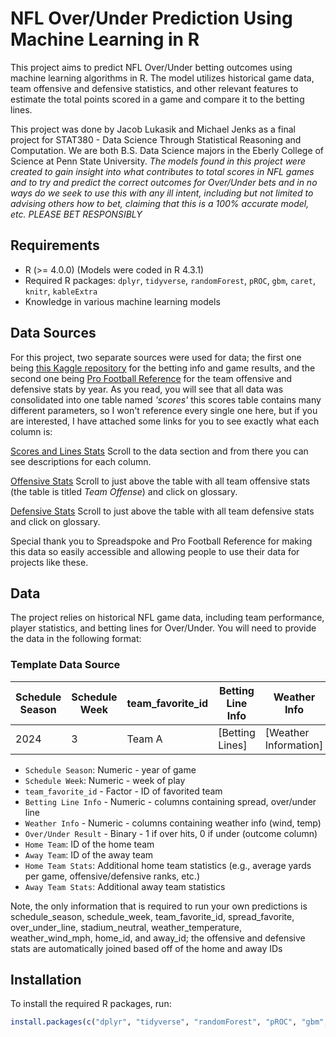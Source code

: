 # NFL Over/Under Prediction Using Machine Learning in R

This project aims to predict NFL Over/Under betting outcomes using machine learning algorithms in R. The model utilizes historical game data, team offensive and defensive statistics, and other relevant features to estimate the total points scored in a game and compare it to the betting lines.

This project was done by Jacob Lukasik and Michael Jenks as a final project for STAT380 - Data Science Through Statistical Reasoning and Computation. We are both B.S. Data Science majors in the Eberly College of Science at Penn State University. *The models found in this project were created to gain insight into what contributes to total scores in NFL games and to try and predict the correct outcomes for Over/Under bets and in no ways do we seek to use this with any ill intent, including but not limited to advising others how to bet, claiming that this is a 100% accurate model, etc. PLEASE BET RESPONSIBLY*
## Requirements

- R (>= 4.0.0) (Models were coded in R 4.3.1)
- Required R packages: `dplyr`, `tidyverse`, `randomForest`, `pROC`, `gbm`, `caret`, `knitr`, `kableExtra`
- Knowledge in various machine learning models

## Data Sources

For this project, two separate sources were used for data; the first one being [this Kaggle repository](https://www.kaggle.com/datasets/tobycrabtree/nfl-scores-and-betting-data?select=spreadspoke_scores.csv) for the betting info and game results, and the second one being [Pro Football Reference](https://www.pro-football-reference.com/) for the team offensive and defensive stats by year. As you read, you will see that all data was consolidated into one table named *'scores'* this scores table contains many different parameters, so I won't reference every single one here, but if you are interested, I have attached some links for you to see exactly what each column is:

[Scores and Lines Stats](https://www.kaggle.com/datasets/tobycrabtree/nfl-scores-and-betting-data/data) Scroll to the data section and from there you can see descriptions for each column.

[Offensive Stats](https://www.pro-football-reference.com/years/2024/#all_team_stats) Scroll to just above the table with all team offensive stats (the table is titled *Team Offense*) and click on glossary.

[Defensive Stats](https://www.pro-football-reference.com/years/2024/opp.htm) Scroll to just above the table with all team defensive stats and click on glossary.

Special thank you to Spreadspoke and Pro Football Reference for making this data so easily accessible and allowing people to use their data for projects like these.

## Data

The project relies on historical NFL game data, including team performance, player statistics, and betting lines for Over/Under. You will need to provide the data in the following format:

### Template Data Source

| Schedule Season | Schedule Week | team_favorite_id | Betting Line Info |      Weather Info     | Over/Under Result | Home Team | Away Team | Home Team Stats | Away Team Stats |
|-----------------|---------------|------------------|-------------------|-----------------------|-------------------|-----------|-----------|-----------------|-----------------|
| 2024            | 3             | Team A           | [Betting Lines]   | [Weather Information] |  Binary [1, 0]    |  Team A   | Team B    | [Stats]         | [Stats]         |

- `Schedule Season`: Numeric - year of game
- `Schedule Week`: Numeric - week of play
- `team_favorite_id` - Factor - ID of favorited team
- `Betting Line Info` - Numeric - columns containing spread, over/under line
- `Weather Info` - Numeric - columns containing weather info (wind, temp)
- `Over/Under Result` - Binary - 1 if over hits, 0 if under (outcome column)
- `Home Team`: ID of the home team
- `Away Team`: ID of the away team
- `Home Team Stats`: Additional home team statistics (e.g., average yards per game, offensive/defensive ranks, etc.)
- `Away Team Stats`: Additional away team statistics

Note, the only information that is required to run your own predictions is schedule_season, schedule_week, team_favorite_id, spread_favorite, over_under_line, stadium_neutral,	weather_temperature, weather_wind_mph, home_id, and away_id; the offensive and defensive stats are automatically joined based off of the home and away IDs

## Installation

To install the required R packages, run:

```R
install.packages(c("dplyr", "tidyverse", "randomForest", "pROC", "gbm", "caret", "knitr", "kableExtra"))
```
